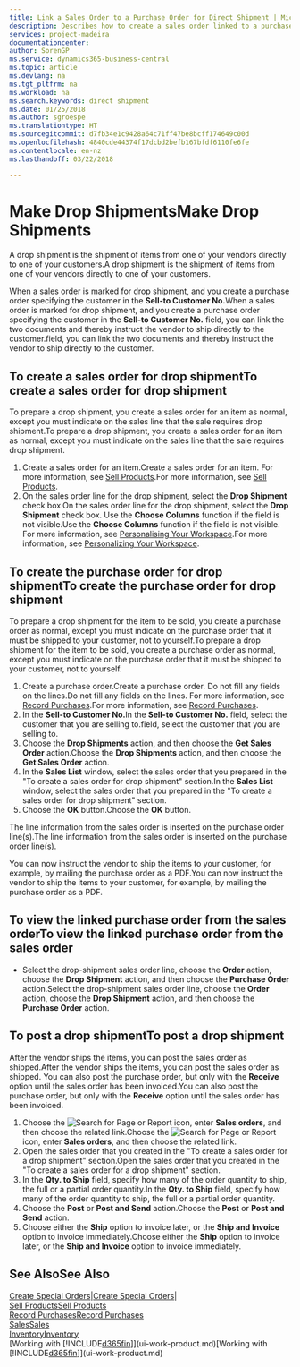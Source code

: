 ```yaml
---
title: Link a Sales Order to a Purchase Order for Direct Shipment | Microsoft Docs
description: Describes how to create a sales order linked to a purchase order to enable shipment directly from the vendor to the customer.
services: project-madeira
documentationcenter: 
author: SorenGP
ms.service: dynamics365-business-central
ms.topic: article
ms.devlang: na
ms.tgt_pltfrm: na
ms.workload: na
ms.search.keywords: direct shipment
ms.date: 01/25/2018
ms.author: sgroespe
ms.translationtype: HT
ms.sourcegitcommit: d7fb34e1c9428a64c71ff47be8bcff174649c00d
ms.openlocfilehash: 4840cde44374f17dcbd2befb167bfdf6110fe6fe
ms.contentlocale: en-nz
ms.lasthandoff: 03/22/2018

---
```

# <a name="make-drop-shipments"></a><span data-ttu-id="73e18-103">Make Drop Shipments</span><span class="sxs-lookup"><span data-stu-id="73e18-103">Make Drop Shipments</span></span>
<span data-ttu-id="73e18-104">A drop shipment is the shipment of items from one of your vendors directly to one of your customers.</span><span class="sxs-lookup"><span data-stu-id="73e18-104">A drop shipment is the shipment of items from one of your vendors directly to one of your customers.</span></span>

<span data-ttu-id="73e18-105">When a sales order is marked for drop shipment, and you create a purchase order specifying the customer in the **Sell-to Customer No.**</span><span class="sxs-lookup"><span data-stu-id="73e18-105">When a sales order is marked for drop shipment, and you create a purchase order specifying the customer in the **Sell-to Customer No.**</span></span> <span data-ttu-id="73e18-106">field, you can link the two documents and thereby instruct the vendor to ship directly to the customer.</span><span class="sxs-lookup"><span data-stu-id="73e18-106">field, you can link the two documents and thereby instruct the vendor to ship directly to the customer.</span></span>

## <a name="to-create-a-sales-order-for-drop-shipment"></a><span data-ttu-id="73e18-107">To create a sales order for drop shipment</span><span class="sxs-lookup"><span data-stu-id="73e18-107">To create a sales order for drop shipment</span></span>
<span data-ttu-id="73e18-108">To prepare a drop shipment, you create a sales order for an item as normal, except you must indicate on the sales line that the sale requires drop shipment.</span><span class="sxs-lookup"><span data-stu-id="73e18-108">To prepare a drop shipment, you create a sales order for an item as normal, except you must indicate on the sales line that the sale requires drop shipment.</span></span>

1. <span data-ttu-id="73e18-109">Create a sales order for an item.</span><span class="sxs-lookup"><span data-stu-id="73e18-109">Create a sales order for an item.</span></span> <span data-ttu-id="73e18-110">For more information, see [Sell Products](sales-how-sell-products.md).</span><span class="sxs-lookup"><span data-stu-id="73e18-110">For more information, see [Sell Products](sales-how-sell-products.md).</span></span>
2. <span data-ttu-id="73e18-111">On the sales order line for the drop shipment, select the **Drop Shipment** check box.</span><span class="sxs-lookup"><span data-stu-id="73e18-111">On the sales order line for the drop shipment, select the **Drop Shipment** check box.</span></span> <span data-ttu-id="73e18-112">Use the **Choose Columns** function if the field is not visible.</span><span class="sxs-lookup"><span data-stu-id="73e18-112">Use the **Choose Columns** function if the field is not visible.</span></span> <span data-ttu-id="73e18-113">For more information, see [Personalising Your Workspace](ui-personalization-user.md).</span><span class="sxs-lookup"><span data-stu-id="73e18-113">For more information, see [Personalizing Your Workspace](ui-personalization-user.md).</span></span>

## <a name="to-create-the-purchase-order-for-drop-shipment"></a><span data-ttu-id="73e18-114">To create the purchase order for drop shipment</span><span class="sxs-lookup"><span data-stu-id="73e18-114">To create the purchase order for drop shipment</span></span>
<span data-ttu-id="73e18-115">To prepare a drop shipment for the item to be sold, you create a purchase order as normal, except you must indicate on the purchase order that it must be shipped to your customer, not to yourself.</span><span class="sxs-lookup"><span data-stu-id="73e18-115">To prepare a drop shipment for the item to be sold, you create a purchase order as normal, except you must indicate on the purchase order that it must be shipped to your customer, not to yourself.</span></span>

1. <span data-ttu-id="73e18-116">Create a purchase order.</span><span class="sxs-lookup"><span data-stu-id="73e18-116">Create a purchase order.</span></span> <span data-ttu-id="73e18-117">Do not fill any fields on the lines.</span><span class="sxs-lookup"><span data-stu-id="73e18-117">Do not fill any fields on the lines.</span></span> <span data-ttu-id="73e18-118">For more information, see [Record Purchases](purchasing-how-record-purchases.md).</span><span class="sxs-lookup"><span data-stu-id="73e18-118">For more information, see [Record Purchases](purchasing-how-record-purchases.md).</span></span>
2. <span data-ttu-id="73e18-119">In the **Sell-to Customer No.**</span><span class="sxs-lookup"><span data-stu-id="73e18-119">In the **Sell-to Customer No.**</span></span> <span data-ttu-id="73e18-120">field, select the customer that you are selling to.</span><span class="sxs-lookup"><span data-stu-id="73e18-120">field, select the customer that you are selling to.</span></span>
3. <span data-ttu-id="73e18-121">Choose the **Drop Shipments** action, and then choose the **Get Sales Order** action.</span><span class="sxs-lookup"><span data-stu-id="73e18-121">Choose the **Drop Shipments** action, and then choose the **Get Sales Order** action.</span></span>
4. <span data-ttu-id="73e18-122">In the **Sales List** window, select the sales order that you prepared in the "To create a sales order for drop shipment" section.</span><span class="sxs-lookup"><span data-stu-id="73e18-122">In the **Sales List** window, select the sales order that you prepared in the "To create a sales order for drop shipment" section.</span></span>
5. <span data-ttu-id="73e18-123">Choose the **OK** button.</span><span class="sxs-lookup"><span data-stu-id="73e18-123">Choose the **OK** button.</span></span>

<span data-ttu-id="73e18-124">The line information from the sales order is inserted on the purchase order line(s).</span><span class="sxs-lookup"><span data-stu-id="73e18-124">The line information from the sales order is inserted on the purchase order line(s).</span></span>

<span data-ttu-id="73e18-125">You can now instruct the vendor to ship the items to your customer, for example, by mailing the purchase order as a PDF.</span><span class="sxs-lookup"><span data-stu-id="73e18-125">You can now instruct the vendor to ship the items to your customer, for example, by mailing the purchase order as a PDF.</span></span>     

## <a name="to-view-the-linked-purchase-order-from-the-sales-order"></a><span data-ttu-id="73e18-126">To view the linked purchase order from the sales order</span><span class="sxs-lookup"><span data-stu-id="73e18-126">To view the linked purchase order from the sales order</span></span>
* <span data-ttu-id="73e18-127">Select the drop-shipment sales order line, choose the **Order** action, choose the **Drop Shipment** action, and then choose the **Purchase Order** action.</span><span class="sxs-lookup"><span data-stu-id="73e18-127">Select the drop-shipment sales order line, choose the **Order** action, choose the **Drop Shipment** action, and then choose the **Purchase Order** action.</span></span>

## <a name="to-post-a-drop-shipment"></a><span data-ttu-id="73e18-128">To post a drop shipment</span><span class="sxs-lookup"><span data-stu-id="73e18-128">To post a drop shipment</span></span>
<span data-ttu-id="73e18-129">After the vendor ships the items, you can post the sales order as shipped.</span><span class="sxs-lookup"><span data-stu-id="73e18-129">After the vendor ships the items, you can post the sales order as shipped.</span></span> <span data-ttu-id="73e18-130">You can also post the purchase order, but only with the **Receive** option until the sales order has been invoiced.</span><span class="sxs-lookup"><span data-stu-id="73e18-130">You can also post the purchase order, but only with the **Receive** option until the sales order has been invoiced.</span></span>

1. <span data-ttu-id="73e18-131">Choose the ![Search for Page or Report](media/ui-search/search_small.png "Search for Page or Report icon") icon, enter **Sales orders**, and then choose the related link.</span><span class="sxs-lookup"><span data-stu-id="73e18-131">Choose the ![Search for Page or Report](media/ui-search/search_small.png "Search for Page or Report icon") icon, enter **Sales orders**, and then choose the related link.</span></span>
2. <span data-ttu-id="73e18-132">Open the sales order that you created in the "To create a sales order for a drop shipment" section.</span><span class="sxs-lookup"><span data-stu-id="73e18-132">Open the sales order that you created in the "To create a sales order for a drop shipment" section.</span></span>
3. <span data-ttu-id="73e18-133">In the **Qty. to Ship** field, specify how many of the order quantity to ship, the full or a partial order quantity.</span><span class="sxs-lookup"><span data-stu-id="73e18-133">In the **Qty. to Ship** field, specify how many of the order quantity to ship, the full or a partial order quantity.</span></span>
4. <span data-ttu-id="73e18-134">Choose the **Post** or **Post and Send** action.</span><span class="sxs-lookup"><span data-stu-id="73e18-134">Choose the **Post** or **Post and Send** action.</span></span>
5. <span data-ttu-id="73e18-135">Choose either the **Ship** option to invoice later, or the **Ship and Invoice** option to invoice immediately.</span><span class="sxs-lookup"><span data-stu-id="73e18-135">Choose either the **Ship** option to invoice later, or the **Ship and Invoice** option to invoice immediately.</span></span>

## <a name="see-also"></a><span data-ttu-id="73e18-136">See Also</span><span class="sxs-lookup"><span data-stu-id="73e18-136">See Also</span></span>
<span data-ttu-id="73e18-137">[Create Special Orders](sales-how-to-create-special-orders.md)|</span><span class="sxs-lookup"><span data-stu-id="73e18-137">[Create Special Orders](sales-how-to-create-special-orders.md)|</span></span>  
[<span data-ttu-id="73e18-138">Sell Products</span><span class="sxs-lookup"><span data-stu-id="73e18-138">Sell Products</span></span>](sales-how-sell-products.md)  
[<span data-ttu-id="73e18-139">Record Purchases</span><span class="sxs-lookup"><span data-stu-id="73e18-139">Record Purchases</span></span>](purchasing-how-record-purchases.md)  
[<span data-ttu-id="73e18-140">Sales</span><span class="sxs-lookup"><span data-stu-id="73e18-140">Sales</span></span>](sales-manage-sales.md)  
[<span data-ttu-id="73e18-141">Inventory</span><span class="sxs-lookup"><span data-stu-id="73e18-141">Inventory</span></span>](inventory-manage-inventory.md)  
<span data-ttu-id="73e18-142">[Working with [!INCLUDE[d365fin](includes/d365fin_md.md)]](ui-work-product.md)</span><span class="sxs-lookup"><span data-stu-id="73e18-142">[Working with [!INCLUDE[d365fin](includes/d365fin_md.md)]](ui-work-product.md)</span></span>

